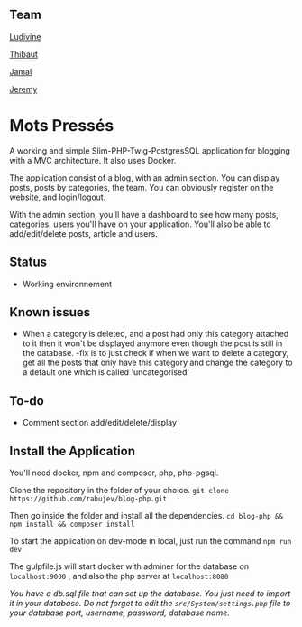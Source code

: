 ## Team
[Ludivine](https://github.com/LudivineHay)

[Thibaut](https://github.com/ThibautJanssens)

[Jamal](https://github.com/rabujev)

[Jeremy](https://github.com/scalajeremy)

# Mots Pressés

A working and simple Slim-PHP-Twig-PostgresSQL application for blogging with a MVC architecture.
It also uses Docker.

The application consist of a blog, with an admin section. You can display posts, posts by categories, the team. You can obviously register on the website, and login/logout.

With the admin section, you'll have a dashboard to see how many posts, categories, users you'll have on your application.
You'll also be able to add/edit/delete posts, article and users.

## Status

- Working environnement

## Known issues

- When a category is deleted, and a post had only this category attached to it then it won't be displayed anymore even though the post is still in the database. -fix is to just check if when we want to delete a category, get all the posts that only have this category and change the category to a default one which is called 'uncategorised'

## To-do

- Comment section add/edit/delete/display


## Install the Application
You'll need docker, npm and composer, php, php-pgsql.

Clone the repository in the folder of your choice.
	```git clone https://github.com/rabujev/blog-php.git```

Then go inside the folder and install all the dependencies.
	```cd blog-php && npm install && composer install```

To start the application on dev-mode in local, just run the command
	```npm run dev```
	
The gulpfile.js will start docker with adminer for the database on `localhost:9000`
, and also the php server at `localhost:8080`

*You have a db.sql file that can set up the database. You just need to import it in your database.*
*Do not forget to edit the `src/System/settings.php` file to your database port, username, password, database name.* 
